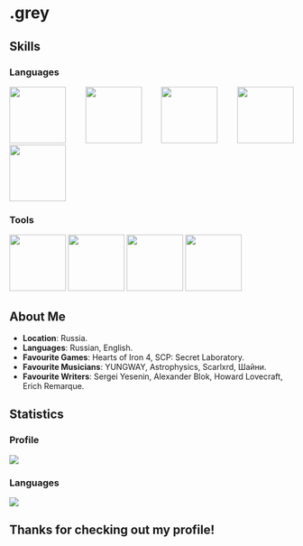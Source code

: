 # .grey
## Skills
### Languages
<p align="justify">
<img height="100" src="https://github.com/zumrudu-anka/zumrudu-anka/blob/master/images/cSharp.svg" />
<img height="100" src="https://github.com/zumrudu-anka/zumrudu-anka/blob/master/images/javascript.svg" />
<img height="100" src="https://github.com/zumrudu-anka/zumrudu-anka/blob/master/images/dotnetcore.svg" />
<img height="100" src="https://github.com/zumrudu-anka/zumrudu-anka/blob/master/images/html5.svg" />
<img height="100" src="https://github.com/zumrudu-anka/zumrudu-anka/blob/master/images/css.svg" />
</p>

### Tools
<p align="justify">
<img height="100" src="https://github.com/zumrudu-anka/zumrudu-anka/blob/master/images/unity3d.svg" />
<img height="100" src="https://github.com/zumrudu-anka/zumrudu-anka/blob/master/images/mysql.svg" />
<img height="100" src="https://github.com/zumrudu-anka/zumrudu-anka/blob/master/images/git-original.svg" />
<img height="100" src="https://github.com/zumrudu-anka/zumrudu-anka/blob/master/images/github.svg" />
</p>

## About Me

- **Location**: Russia.
- **Languages**: Russian, English.
- **Favourite Games**: Hearts of Iron 4, SCP: Secret Laboratory.
- **Favourite Musicians**: YUNGWAY, Astrophysics, Scarlxrd, Шайни.
- **Favourite Writers**: Sergei Yesenin, Alexander Blok, Howard Lovecraft, Erich Remarque.

## Statistics

### Profile
<img src="https://github-readme-stats.vercel.app/api?username=NotAloneAgain&show_icons=true&theme=apprentice" />

### Languages
<img src="https://github-readme-stats.vercel.app/api/top-langs/?username=NotAloneAgain&show_icons=true&theme=apprentice&layout=donut" />

## Thanks for checking out my profile!

